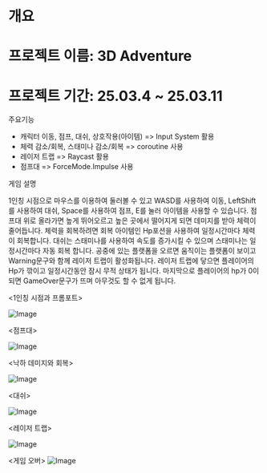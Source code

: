 개요
======
프로젝트 이름: 3D Adventure
======
프로젝트 기간: 25.03.4 ~ 25.03.11
======

주요기능
- 캐릭터 이동, 점프, 대쉬, 상호작용(아이템) => Input System 활용
- 체력 감소/회복, 스태미나 감소/회복 => coroutine 사용
- 레이저 트랩 => Raycast 활용
- 점프대 => ForceMode.Impulse 사용

게임 설명

1인칭 시점으로 마우스를 이용하여 둘러볼 수 있고 WASD를 사용하여 이동, LeftShift를 사용하여 대쉬, Space를 사용하여 점프, E를 눌러 아이템을 사용할 수 있습니다. 점프대 위로 올라가면 높게 뛰어오르고 높은 곳에서 떨어지게 되면 데미지를 받아 체력이 줄어듭니다. 체력을 회복하려면 회복 아이템인 Hp포션을 사용하여 일정시간마다 체력이 회복합니다. 대쉬는 스태미나를 사용하여 속도를 증가시킬 수 있으며 스태미나는 일정시간마다 자동 회복 합니다. 공중에 있는 플랫폼을 오르면 움직이는 플랫폼이 보이고 Warning문구와 함께 레이저 트랩이 활성화됩니다. 레이저 트랩에 닿으면 플레이어의 Hp가 깎이고 일정시간동안 잠시 무적 상태가 됩니다. 마지막으로 플레이어의 hp가 0이 되면 GameOver문구가 뜨며 아무것도 할 수 없게 됩니다.

<1인칭 시점과 프롬포트>

![Image](https://github.com/user-attachments/assets/18dfc3e7-1362-406e-9e8d-d919d420bfb5)

<점프대>

![Image](https://github.com/user-attachments/assets/40c3499f-0f4d-4594-8099-61fff743a0eb)

<낙하 데미지와 회복>

![Image](https://github.com/user-attachments/assets/b49c8994-2a06-46f8-9d92-f2c820c5f8a5)

<대쉬>

![Image](https://github.com/user-attachments/assets/4b2d213f-f0bf-4273-8821-f2c3ec6783b9)

<레이저 트랩>

![Image](https://github.com/user-attachments/assets/17db2c41-4670-4454-a624-a2a1b072aed2)

<게임 오버>
![Image](https://github.com/user-attachments/assets/9695daa6-6c61-4cdb-8e63-fa2a61678db8)
